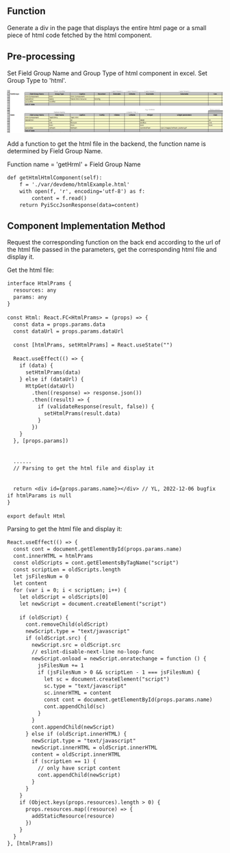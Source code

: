 ## Function

Generate a div in the page that displays the entire html page or a small piece
of html code fetched by the html component.

## Pre-processing

Set Field Group Name and Group Type of html component in excel. Set Group Type
to 'html'.

[![HtmlSetting.png](images/HtmlSetting.png)](images/HtmlSetting.png)

  
Add a function to get the html file in the backend, the function name is
determined by Field Group Name.

Function name = 'getHrml' + Field Group Name

    
    
    def getHtmlHtmlComponent(self):
        f = './var/devdemo/htmlExample.html'
        with open(f, 'r', encoding='utf-8') as f:
            content = f.read()
        return PyiSccJsonResponse(data=content)
    

## Component Implementation Method

Request the corresponding function on the back end according to the url of the
html file passed in the parameters, get the corresponding html file and
display it.

Get the html file:

    
    
    interface HtmlPrams {
      resources: any
      params: any
    }
    
    const Html: React.FC<HtmlPrams> = (props) => {
      const data = props.params.data
      const dataUrl = props.params.dataUrl
    
      const [htmlPrams, setHtmlPrams] = React.useState("")
    
      React.useEffect(() => {
        if (data) {
          setHtmlPrams(data)
        } else if (dataUrl) {
          HttpGet(dataUrl)
            .then((response) => response.json())
            .then((result) => {
              if (validateResponse(result, false)) {
                setHtmlPrams(result.data)
              }
            })
        }
      }, [props.params])
      
    
      ......
      // Parsing to get the html file and display it
    
    
      return <div id={props.params.name}></div> // YL, 2022-12-06 bugfix if htmlParams is null
    }
    
    export default Html
    

Parsing to get the html file and display it:

    
    
    React.useEffect(() => {
      const cont = document.getElementById(props.params.name)
      cont.innerHTML = htmlPrams
      const oldScripts = cont.getElementsByTagName("script")
      const scriptLen = oldScripts.length
      let jsFilesNum = 0
      let content
      for (var i = 0; i < scriptLen; i++) {
        let oldScript = oldScripts[0]
        let newScript = document.createElement("script")
    
        if (oldScript) {
          cont.removeChild(oldScript)
          newScript.type = "text/javascript"
          if (oldScript.src) {
            newScript.src = oldScript.src
            // eslint-disable-next-line no-loop-func
            newScript.onload = newScript.onratechange = function () {
              jsFilesNum += 1
              if (jsFilesNum > 0 && scriptLen - 1 === jsFilesNum) {
                let sc = document.createElement("script")
                sc.type = "text/javascript"
                sc.innerHTML = content
                const cont = document.getElementById(props.params.name)
                cont.appendChild(sc)
              }
            }
            cont.appendChild(newScript)
          } else if (oldScript.innerHTML) {
            newScript.type = "text/javascript"
            newScript.innerHTML = oldScript.innerHTML
            content = oldScript.innerHTML
            if (scriptLen == 1) {
              // only have script content
              cont.appendChild(newScript)
            }
          }
        }
        if (Object.keys(props.resources).length > 0) {
          props.resources.map((resource) => {
            addStaticResource(resource)
          })
        }
      }
    }, [htmlPrams])
    

